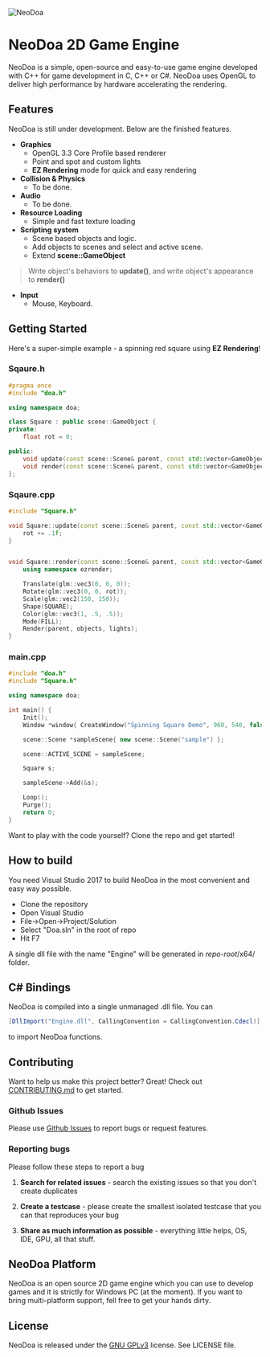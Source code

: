 ![NeoDoa](https://user-images.githubusercontent.com/25724155/72576385-9ca35100-38e0-11ea-9f10-5de3852e6df3.png "NeoDoa Logo")

# NeoDoa 2D Game Engine

NeoDoa is a simple, open-source and easy-to-use game engine developed with C++ for game development in C, C++ or C#. NeoDoa uses OpenGL to deliver high performance by hardware accelerating the rendering.

## Features

NeoDoa is still under development. Below are the finished features.

* **Graphics**
    * OpenGL 3.3 Core Profile based renderer
    * Point and spot and custom lights
	* __EZ Rendering__ mode for quick and easy rendering
* **Collision & Physics**
    * To be done.
* **Audio**
    * To be done.
* **Resource Loading**
    * Simple and fast texture loading
* **Scripting system**
	* Scene based objects and logic.
	* Add objects to scenes and select and active scene.  
    * Extend __scene::GameObject__
>   Write object's behaviors to __update()__, and write object's appearance to __render()__
* **Input**
    * Mouse, Keyboard.

## Getting Started

Here's a super-simple example - a spinning red square using __EZ Rendering__!

### Sqaure.h
```c++
#pragma once
#include "doa.h"

using namespace doa;

class Square : public scene::GameObject {
private:
	float rot = 0;

public:
	void update(const scene::Scene& parent, const std::vector<GameObject*>& objects, const std::vector<scene::Light*>& lights) override;
	void render(const scene::Scene& parent, const std::vector<GameObject*>& objects, const std::vector<scene::Light*>& lights) const override;
};
```

### Sqaure.cpp
```c++
#include "Square.h"

void Square::update(const scene::Scene& parent, const std::vector<GameObject*>& objects, const std::vector<scene::Light*>& lights) {
	rot += .1f;
}


void Square::render(const scene::Scene& parent, const std::vector<GameObject*>& objects, const std::vector<scene::Light*>& lights) const {
	using namespace ezrender;

	Translate(glm::vec3(0, 0, 0));
	Rotate(glm::vec3(0, 0, rot));
	Scale(glm::vec2(150, 150));
	Shape(SQUARE);
	Color(glm::vec3(1, .5, .5));
	Mode(FILL);
	Render(parent, objects, lights);
}
```

### main.cpp
```c++
#include "doa.h"
#include "Square.h"

using namespace doa;

int main() {
	Init();
	Window *window{ CreateWindow("Spinning Square Demo", 960, 540, false) };

	scene::Scene *sampleScene{ new scene::Scene("sample") };

	scene::ACTIVE_SCENE = sampleScene;

	Square s;

	sampleScene->Add(&s);

	Loop();
	Purge();
	return 0;
}
```

Want to play with the code yourself? Clone the repo and get started!

## How to build

You need Visual Studio 2017 to build NeoDoa in the most convenient and easy way possible.

 * Clone the repository
 * Open Visual Studio
 * File->Open->Project/Solution
 * Select "Doa.sln" in the root of repo
 * Hit F7
 
A single dll file with the name "Engine" will be generated in _repo-root_/x64/ folder.


## C# Bindings

NeoDoa is compiled into a single unmanaged .dll file. You can 

```c#
[DllImport("Engine.dll", CallingConvention = CallingConvention.Cdecl)]
```

to import NeoDoa functions.

## Contributing

Want to help us make this project better? Great!
Check out [CONTRIBUTING.md](https://github.com/aeris170/NeoDoa/blob/master/CONTRIBUTING.md) to get started.

### Github Issues

Please use [Github Issues](https://github.com/aeris170/NeoDoa/issues) to report bugs or request features.

### Reporting bugs

Please follow these steps to report a bug

1. **Search for related issues** - search the existing issues so that you don't create duplicates

2. **Create a testcase** - please create the smallest isolated testcase that you can that reproduces your bug

3. **Share as much information as possible** - everything little helps, OS, IDE, GPU, all that stuff.

## NeoDoa Platform

NeoDoa is an open source 2D game engine which you can use to develop games and it is strictly for Windows PC (at the moment). If you want to bring multi-platform support, fell free to get your hands dirty.

## License

NeoDoa is released under the [GNU GPLv3](https://choosealicense.com/licenses/gpl-3.0/) license. See LICENSE file.